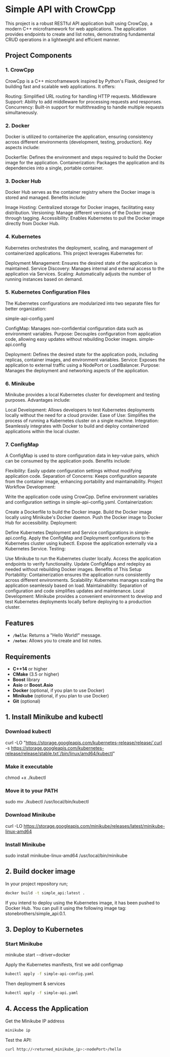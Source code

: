 # Simple API with CrowCpp
This project is a robust RESTful API application built using CrowCpp, a modern C++ microframework for web applications. The application provides endpoints to create and list notes, demonstrating fundamental CRUD operations in a lightweight and efficient manner.

## Project Components
### 1. CrowCpp
CrowCpp is a C++ microframework inspired by Python's Flask, designed for building fast and scalable web applications. It offers:

Routing: Simplified URL routing for handling HTTP requests.
Middleware Support: Ability to add middleware for processing requests and responses.
Concurrency: Built-in support for multithreading to handle multiple requests simultaneously.
### 2. Docker
Docker is utilized to containerize the application, ensuring consistency across different environments (development, testing, production). Key aspects include:

Dockerfile: Defines the environment and steps required to build the Docker image for the application.
Containerization: Packages the application and its dependencies into a single, portable container.

### 3. Docker Hub
Docker Hub serves as the container registry where the Docker image is stored and managed. Benefits include:

Image Hosting: Centralized storage for Docker images, facilitating easy distribution.
Versioning: Manage different versions of the Docker image through tagging.
Accessibility: Enables Kubernetes to pull the Docker image directly from Docker Hub.

### 4. Kubernetes
Kubernetes orchestrates the deployment, scaling, and management of containerized applications. This project leverages Kubernetes for:

Deployment Management: Ensures the desired state of the application is maintained.
Service Discovery: Manages internal and external access to the application via Services.
Scaling: Automatically adjusts the number of running instances based on demand.

### 5. Kubernetes Configuration Files
The Kubernetes configurations are modularized into two separate files for better organization:

simple-api-config.yaml

ConfigMap: Manages non-confidential configuration data such as environment variables.
Purpose: Decouples configuration from application code, allowing easy updates without rebuilding Docker images.
simple-api.config

Deployment: Defines the desired state for the application pods, including replicas, container images, and environment variables.
Service: Exposes the application to external traffic using a NodePort or LoadBalancer.
Purpose: Manages the deployment and networking aspects of the application.

### 6. Minikube
Minikube provides a local Kubernetes cluster for development and testing purposes. Advantages include:

Local Development: Allows developers to test Kubernetes deployments locally without the need for a cloud provider.
Ease of Use: Simplifies the process of running a Kubernetes cluster on a single machine.
Integration: Seamlessly integrates with Docker to build and deploy containerized applications within the local cluster.

### 7. ConfigMap
A ConfigMap is used to store configuration data in key-value pairs, which can be consumed by the application pods. Benefits include:

Flexibility: Easily update configuration settings without modifying application code.
Separation of Concerns: Keeps configuration separate from the container image, enhancing portability and maintainability.
Project Workflow
Development:

Write the application code using CrowCpp.
Define environment variables and configuration settings in simple-api-config.yaml.
Containerization:

Create a Dockerfile to build the Docker image.
Build the Docker image locally using Minikube's Docker daemon.
Push the Docker image to Docker Hub for accessibility.
Deployment:

Define Kubernetes Deployment and Service configurations in simple-api.config.
Apply the ConfigMap and Deployment configurations to the Kubernetes cluster using kubectl.
Expose the application externally via a Kubernetes Service.
Testing:

Use Minikube to run the Kubernetes cluster locally.
Access the application endpoints to verify functionality.
Update ConfigMaps and redeploy as needed without rebuilding Docker images.
Benefits of This Setup
Portability: Containerization ensures the application runs consistently across different environments.
Scalability: Kubernetes manages scaling the application seamlessly based on load.
Maintainability: Separation of configuration and code simplifies updates and maintenance.
Local Development: Minikube provides a convenient environment to develop and test Kubernetes deployments locally before deploying to a production cluster.


## Features

- **`/hello`**: Returns a "Hello World!" message.
- **`/notes`**: Allows you to create and list notes.

## Requirements

- **C++14** or higher
- **CMake** (3.5 or higher)
- **Boost** library
- **Asio** or **Boost.Asio**
- **Docker** (optional, if you plan to use Docker)
- **Minikube** (optional, if you plan to use Docker)
- **Git** (optional)
  
## 1. Install Minikube and kubectl

### Download kubectl
curl -LO "https://storage.googleapis.com/kubernetes-release/release/`curl -s https://storage.googleapis.com/kubernetes-release/release/stable.txt`/bin/linux/amd64/kubectl"

### Make it executable
chmod +x ./kubectl

### Move it to your PATH
sudo mv ./kubectl /usr/local/bin/kubectl

### Download Minikube
curl -LO https://storage.googleapis.com/minikube/releases/latest/minikube-linux-amd64

### Install Minikube
sudo install minikube-linux-amd64 /usr/local/bin/minikube

## 2. Build docker image
In your project repository run;
```bash
docker build -t simple_api:latest .
```
If you intend to deploy using the Kubernetes image, it has been pushed to Docker Hub. You can pull it using the following image tag: stonebrothers/simple_api:0.1.

## 3. Deploy to Kubernetes

### Start Minikube
minikube start --driver=docker

Apply the Kubernetes manifests, first we add configmap
```bash
kubectl apply -f simple-api-config.yaml
```
Then deployment & services
```bash
kubectl apply -f simple-api.yaml
```
## 4. Access the Application
Get the Minikube IP address
```bash 
minikube ip
```
Test the API:
```bash 
curl http://<returned_minikube_ip>:<nodePort>/hello

```
